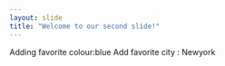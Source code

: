 ```yaml
---
layout: slide
title: "Welcome to our second slide!"
---
```

Adding favorite colour:blue
Add favorite city : Newyork

